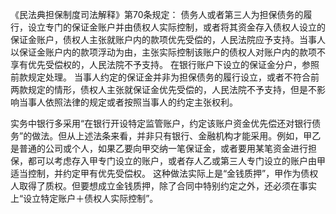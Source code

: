 《民法典担保制度司法解释》第70条规定：
债务人或者第三人为担保债务的履行，设立专门的保证金账户并由债权人实际控制，或者将其资金存入债权人设立的保证金账户，债权人主张就账户内的款项优先受偿的，人民法院应予支持。当事人以保证金账户内的款项浮动为由，主张实际控制该账户的债权人对账户内的款项不享有优先受偿权的，人民法院不予支持。
在银行账户下设立的保证金分户，参照前款规定处理。
当事人约定的保证金并非为担保债务的履行设立，或者不符合前两款规定的情形，债权人主张就保证金优先受偿的，人民法院不予支持，但是不影响当事人依照法律的规定或者按照当事人的约定主张权利。

实务中银行多采用“在银行开设特定监管账户，约定该账户资金优先偿还对银行债务”的做法。但从上述法条来看，并非只有银行、金融机构才能采用。例如，甲乙是普通的公司或个人，如果乙要向甲交纳一笔保证金，或者要用某笔资金进行担保，都可以考虑存入甲专门设立的账户，或者存人乙或第三人专门设立的账户由甲适当控制，并约定甲有优先受偿权。
这种做法实际上是“金钱质押”，甲作为债权人取得了质权。但要想成立金钱质押，除了合同中特别约定之外，还必须在事实上“设立特定账户＋债权人实际控制”。